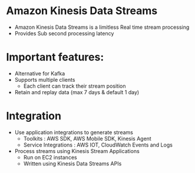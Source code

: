 
# Amazon Kinesis Data Streams
- Amazon Kinesis Data Streams is a limitless Real time stream processing
- Provides Sub second processing latency
# Important features:
- Alternative for Kafka
- Supports multiple clients
  - Each client can track their stream position
- Retain and replay data (max 7 days & default 1 day)
# Integration
- Use application integrations to generate streams
  - Toolkits : AWS SDK, AWS Mobile SDK, Kinesis Agent 
  - Service Integrations : AWS IOT, CloudWatch Events and Logs
- Process streams using Kinesis Stream Applications
  - Run on EC2 instances 
  - Written using Kinesis Data Streams APIs
